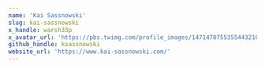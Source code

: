 ```yaml
---
name: 'Kai Sassnowski'
slug: kai-sassnowski
x_handle: warsh33p
x_avatar_url: 'https://pbs.twimg.com/profile_images/1471470755355443210/pCy5acDI_200x200.jpg'
github_handle: ksassnowski
website_url: 'https://www.kai-sassnowski.com/'
---
```

